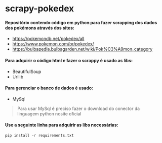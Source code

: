 # scrapy-pokedex

#### Repositório contendo código em python para fazer scrapping dos dados dos pokémons através dos sites:<br>
* https://pokemondb.net/pokedex/all<br>
* https://www.pokemon.com/br/pokedex/<br>
* https://bulbapedia.bulbagarden.net/wiki/Pok%C3%A9mon_category


#### Para adquirir o código html e fazer o scrappy é usado as libs:
* BeautifulSoup
* Urllib

#### Para gerenciar o banco de dados é usado:
* MySql
> Para usar MySql é preciso fazer o download do conector da linguagem python nosite oficial

#### Use a seguinte linha para adquirir as libs necessárias:

`pip install -r requirements.txt`
